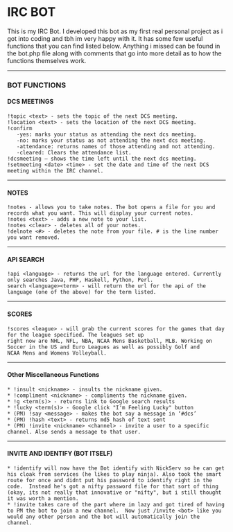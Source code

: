 IRC BOT
========
This is my IRC Bot. I developed this bot as my first real personal project as i got into coding and tbh im very happy with
it.  It has some few useful functions that you can find listed below. Anything i missed can be found in the bot.php file along
with comments that go into more detail as to how the functions themselves work.

----------------

### BOT FUNCTIONS

#### DCS MEETINGS
	!topic <text> - sets the topic of the next DCS meeting.
	!location <text> - sets the location of the next DCS meeting.
	!confirm
	   -yes: marks your status as attending the next dcs meeting.
	   -no: marks your status as not attending the next dcs meeting.
	   -attendance: returns names of those attending and not attending.
	   -cleared: Clears the attendance list.
	!dcsmeeting – shows the time left until the next dcs meeting.
	!setmeeting <date> <time> - set the date and time of the next DCS meeting within the IRC channel.

----------------

#### NOTES
	!notes - allows you to take notes. The bot opens a file for you and records what you want. This will display your current notes.
	!notes <text> - adds a new note to your list.
	!notes <clear> - deletes all of your notes.
	!delnote <#> - deletes the note from your file. # is the line number you want removed.

----------------

#### API SEARCH
	!api <language> - returns the url for the language entered. Currently only searches Java, PHP, Haskell, Python, Perl.
	search <language><term> - will return the url for the api of the language (one of the above) for the term listed.

----------------

#### SCORES
	!scores <league> - will grab the current scores for the games that day for the league specified. The leagues set up
	right now are NHL, NFL, NBA, NCAA Mens Basketball, MLB. Working on Soccer in the US and Euro Leagues as well as possibly Golf and
	NCAA Mens and Womens Volleyball.

----------------

#### Other Miscellaneous Functions
	* !insult <nickname> - insults the nickname given.
	* !compliment <nickname> - compliments the nickname given.
	* !g <term(s)> - returns link to Google search results
	* !lucky <term(s)> - Google click "I'm Feeling Lucky" button
	* (PM) !say <message> - makes the bot say a message in ‘#dcs’
	* (PM) !hash <text> - returns md5 hash of text sent
	* (PM) !invite <nickname> <channel> - invite a user to a specific channel. Also sends a message to that user.

----------------

#### INVITE AND IDENTIFY (BOT ITSELF)
	* !identify will now have the Bot identify with NickServ so he can get his cloak from services (he likes to play ninja). Also took the smart route for once and didnt put his password to identify right in the code.  Instead he's got a nifty password file for that sort of thing (okay, its not really that innovative or "nifty", but i still thought it was worth a mention.
	* !invite takes care of the part where im lazy and got tired of having to PM the bot to join a new channel.  Now just /invite <bot> like you would any other person and the bot will automatically join the channel.
